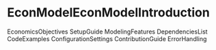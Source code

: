 # EconModelEconModelIntroduction
EconomicsObjectives
SetupGuide
ModelingFeatures
DependenciesList
CodeExamples
ConfigurationSettings
ContributionGuide
ErrorHandling
